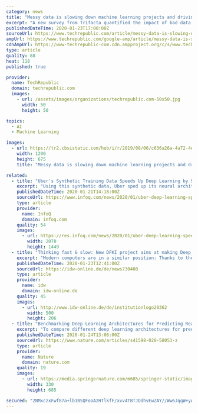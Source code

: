 ```yaml
---
category: news
title: "Messy data is slowing down machine learning projects and driving up costs"
excerpt: "A new survey from Trifacta quantified the impact of bad data on machine learning (ML) projects with a third of respondents stating that poor data quality causes ML projects to take longer, cost more and fail to hit the anticipated results. About a third of ..."
publishedDateTime: 2020-01-23T17:00:00Z
sourceUrl: https://www.techrepublic.com/article/messy-data-is-slowing-down-machine-learning-projects-and-driving-up-costs/
ampUrl: https://www.techrepublic.com/google-amp/article/messy-data-is-slowing-down-machine-learning-projects-and-driving-up-costs/
cdnAmpUrl: https://www-techrepublic-com.cdn.ampproject.org/c/s/www.techrepublic.com/google-amp/article/messy-data-is-slowing-down-machine-learning-projects-and-driving-up-costs/
type: article
quality: 88
heat: 118
published: true

provider:
  name: TechRepublic
  domain: techrepublic.com
  images:
    - url: /assets/images/organizations/techrepublic.com-50x50.jpg
      width: 50
      height: 50

topics:
  - AI
  - Machine Learning

images:
  - url: https://tr2.cbsistatic.com/hub/i/r/2019/08/06/c636a26a-4a72-4e6b-8469-f357a0455fab/thumbnail/1200x675/15ff09e17986a3e2c1c634ad738d0959/20190801-jimhare-karen.jpg
    width: 1200
    height: 675
    title: "Messy data is slowing down machine learning projects and driving up costs"

related:
  - title: "Uber's Synthetic Training Data Speeds Up Deep Learning by 9x"
    excerpt: "Using this synthetic data, Uber sped up its neural architecture search (NAS) deep-learning optimization process by 9x. In a paper published on arXiv, the team described the system and a series of experiments. GTN is motivated by the problem of neural architecture search (NAS), which trains many different deep-learning model structures and ..."
    publishedDateTime: 2020-01-21T14:18:00Z
    sourceUrl: https://www.infoq.com/news/2020/01/uber-deep-learning-speedup/
    type: article
    provider:
      name: InfoQ
      domain: infoq.com
    quality: 54
    images:
      - url: https://res.infoq.com/news/2020/01/uber-deep-learning-speedup/en/headerimage/uber-deep-learning-speedup-1579445542843.jpg
        width: 2070
        height: 1449
  - title: "Thinking fast & slow: New DFKI project aims at making Deep Learning methods more reliable"
    excerpt: "Modern computers are in a similar position: Thanks to their training with large amounts of data, Deep Learning methods can deliver fast, yet incomprehensible results. Scientists of the German Research Center for Artificial Intelligence (DFKI) now investigate how these methods can be proven by formal procedures and thus become more reliable ..."
    publishedDateTime: 2020-01-23T12:41:00Z
    sourceUrl: https://idw-online.de/de/news730408
    type: article
    provider:
      name: idw
      domain: idw-online.de
    quality: 45
    images:
      - url: http://www.idw-online.de/de/institutionlogo20362
        width: 500
        height: 206
  - title: "Benchmarking Deep Learning Architectures for Predicting Readmission to the ICU and Describing Patients-at-Risk"
    excerpt: "To compare different deep learning architectures for predicting the risk of readmission within 30 days of discharge from the intensive care unit (ICU). The interpretability of attention-based models is leveraged to describe patients-at-risk. Several deep learning architectures making use of attention mechanisms, recurrent layers, neural ..."
    publishedDateTime: 2020-01-24T13:06:00Z
    sourceUrl: https://www.nature.com/articles/s41598-020-58053-z
    type: article
    provider:
      name: Nature
      domain: nature.com
    quality: 19
    images:
      - url: https://media.springernature.com/m685/springer-static/image/art%3A10.1038%2Fs41598-020-58053-z/MediaObjects/41598_2020_58053_Fig1_HTML.png
        width: 330
        height: 685

secured: "2NMxczxFwf87a+lb1BSQFooA2HTlkfF/xvv4TBTJDdhvEwZAY//Ww6JqqW+yAOnBfV8iPYusfZtCiINrD+q4C6m8DtYLF8VwoBaNdeDBltr2NeoBR86UYgNR/n2zyjPUKXmKlVnkXUmFhVzTyb790ZG3ME6hyBzTEWRiloA4vdrWCg1fimIm2Qq3j5oJhLg9uYBaYiAli4Udwo/fECcKLGDqvbzhhRsWZprT+qYMgWXRFluVlFiamrT8lXOyS/kf/V8it3FIIE/bQu9CeXLTuBUyIs4Tj62Gy/IaLzgNFzu1a2tGdGvijwd10gvJAjQN;+8OnYCB6QngoTPgQlYMfDw=="
---
```


